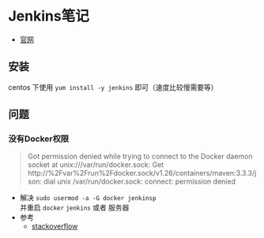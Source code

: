 # Jenkins笔记
- [官网](https://jenkins.io/zh/)
## 安装
centos 下使用 `yum install -y jenkins` 即可（速度比较慢需要等）

## 问题

### 没有Docker权限
> Got permission denied while trying to connect to the Docker daemon socket at unix:///var/run/docker.sock: Get http://%2Fvar%2Frun%2Fdocker.sock/v1.26/containers/maven:3.3.3/json: dial unix /var/run/docker.sock: 
> connect: permission denied
- 解决
`sudo usermod -a -G docker jenkinsp`  
并重启 `docker` `jenkins` 或者 服务器
- 参考
  - [stackoverflow](https://stackoverflow.com/questions/47854463/got-permission-denied-while-trying-to-connect-to-the-docker-daemon-socket-at-uni)
